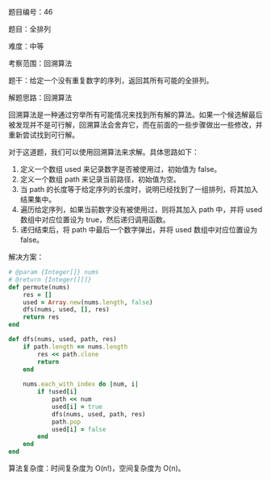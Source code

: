 题目编号：46

题目：全排列

难度：中等

考察范围：回溯算法

题干：给定一个没有重复数字的序列，返回其所有可能的全排列。

解题思路：回溯算法

回溯算法是一种通过穷举所有可能情况来找到所有解的算法。如果一个候选解最后被发现并不是可行解，回溯算法会舍弃它，而在前面的一些步骤做出一些修改，并重新尝试找到可行解。

对于这道题，我们可以使用回溯算法来求解。具体思路如下：

1. 定义一个数组 used 来记录数字是否被使用过，初始值为 false。
2. 定义一个数组 path 来记录当前路径，初始值为空。
3. 当 path 的长度等于给定序列的长度时，说明已经找到了一组排列，将其加入结果集中。
4. 遍历给定序列，如果当前数字没有被使用过，则将其加入 path 中，并将 used 数组中对应位置设为 true，然后递归调用函数。
5. 递归结束后，将 path 中最后一个数字弹出，并将 used 数组中对应位置设为 false。

解决方案：

```ruby
# @param {Integer[]} nums
# @return {Integer[][]}
def permute(nums)
    res = []
    used = Array.new(nums.length, false)
    dfs(nums, used, [], res)
    return res
end

def dfs(nums, used, path, res)
    if path.length == nums.length
        res << path.clone
        return
    end
    
    nums.each_with_index do |num, i|
        if !used[i]
            path << num
            used[i] = true
            dfs(nums, used, path, res)
            path.pop
            used[i] = false
        end
    end
end
```

算法复杂度：时间复杂度为 O(n!)，空间复杂度为 O(n)。
